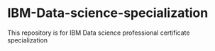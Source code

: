 # IBM-Data-science-specialization
This repository is for IBM Data science professional certificate specialization
